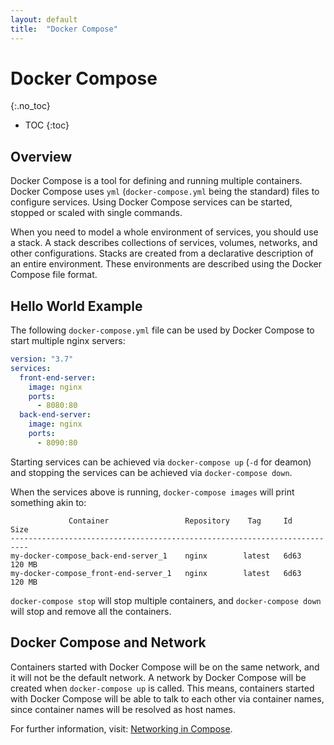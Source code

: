```yaml
---
layout: default
title:  "Docker Compose"
---
```


# Docker Compose
{:.no_toc}

* TOC
{:toc}

## Overview
Docker Compose is a tool for defining and running multiple containers. Docker Compose uses `yml` (`docker-compose.yml` being the standard) files to configure services. Using Docker Compose services can be started, stopped or scaled with single commands.

When you need to model a whole environment of services, you should use a stack. A stack describes collections of services, volumes, networks, and other configurations. Stacks are created from a declarative description of an entire environment. These environments are described using the Docker Compose file format.

## Hello World Example
The following `docker-compose.yml` file can be used by Docker Compose to start multiple nginx servers:

```yml
version: "3.7"
services:
  front-end-server:
    image: nginx
    ports:
      - 8080:80
  back-end-server:
    image: nginx
    ports:
      - 8090:80
```

Starting services can be achieved via `docker-compose up` (`-d` for deamon) and stopping the services can be achieved via `docker-compose down`.

When the services above is running, `docker-compose images` will print something akin to:

```plaintext
             Container                 Repository    Tag     Id      Size 
--------------------------------------------------------------------------
my-docker-compose_back-end-server_1    nginx        latest   6d63   120 MB
my-docker-compose_front-end-server_1   nginx        latest   6d63   120 MB

```

`docker-compose stop` will stop multiple containers, and `docker-compose down` will stop and remove all the containers.

## Docker Compose and Network
Containers started with Docker Compose will be on the same network, and it will not be the default network. A network by Docker Compose will be created when `docker-compose up` is called. This means, containers started with Docker Compose will be able to talk to each other via container names, since container names will be resolved as host names.

For further information, visit: [Networking in Compose](https://docs.docker.com/compose/networking/).
